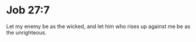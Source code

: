 # Job 27:7

Let my enemy be as the wicked, and let him who rises up against me be as the unrighteous.
